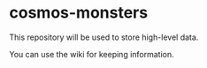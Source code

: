 # cosmos-monsters
This repository will be used to store high-level data.

You can use the wiki for keeping information.
